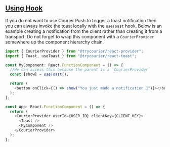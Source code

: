 ## [Using Hook](#using-hook)

If you do not want to use Courier Push to trigger a toast notification then you can always invoke the toast locally with the `useToast` hook. Below is an example creating a notification from the client rather than creating it from a transport. Do not forget to wrap this component with a `CourierProvider` somewhere up the component hierarchy chain.

```js
import { CourierProvider } from "@trycourier/react-provider";
import { Toast, useToast } from "@trycourier/react-toast";

const MyComponent: React.FunctionComponent = () => {
  //We can access this because the parent is a `CourierProvider`
  const [show] = useToast();

  return (
    <button onClick={() => show("You just made a notification 🎉")}></button>
  );
};

const App: React.FunctionComponent = () => {
  return (
    <CourierProvider userId={USER_ID} clientKey={CLIENT_KEY}>
      <Toast />
      <MyComponent />
    </CourierProvider>
  );
};
```
